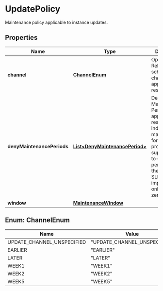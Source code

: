 

# UpdatePolicy

Maintenance policy applicable to instance updates.

## Properties

| Name | Type | Description | Notes |
|------------ | ------------- | ------------- | -------------|
|**channel** | [**ChannelEnum**](#ChannelEnum) | Optional. Relative scheduling channel applied to resource. |  [optional] |
|**denyMaintenancePeriods** | [**List&lt;DenyMaintenancePeriod&gt;**](DenyMaintenancePeriod.md) | Deny Maintenance Period that is applied to resource to indicate when maintenance is forbidden. The protocol supports zero-to-many such periods, but the current SLM Rollout implementation only supports zero-to-one. |  [optional] |
|**window** | [**MaintenanceWindow**](MaintenanceWindow.md) |  |  [optional] |



## Enum: ChannelEnum

| Name | Value |
|---- | -----|
| UPDATE_CHANNEL_UNSPECIFIED | &quot;UPDATE_CHANNEL_UNSPECIFIED&quot; |
| EARLIER | &quot;EARLIER&quot; |
| LATER | &quot;LATER&quot; |
| WEEK1 | &quot;WEEK1&quot; |
| WEEK2 | &quot;WEEK2&quot; |
| WEEK5 | &quot;WEEK5&quot; |




